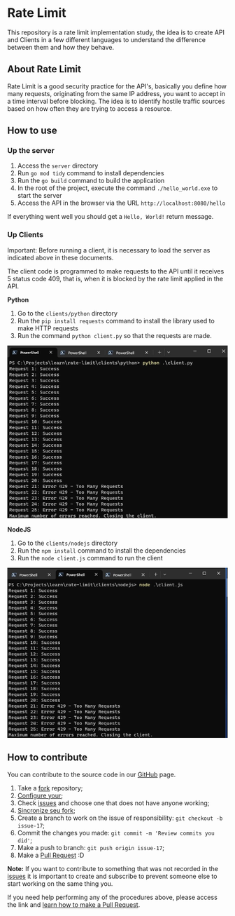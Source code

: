 # Rate Limit

This repository is a rate limit implementation study, the idea is to create API and Clients in a few different languages to understand the difference between them and how they behave.

## About Rate Limit

Rate Limit is a good security practice for the API's, basically you define how many requests, originating from the same IP address, you want to accept in a time interval before blocking. The idea is to identify hostile traffic sources based on how often they are trying to access a resource.

## How to use

### Up the server

1. Access the `server` directory
2. Run `go mod tidy` command to install dependencies
3. Run the `go build` command to build the application
4. In the root of the project, execute the command `./hello_world.exe` to start the server
5. Access the API in the browser via the URL `http://localhost:8080/hello`

If everything went well you should get a `Hello, World!` return message.

### Up Clients

Important: Before running a client, it is necessary to load the server as indicated above in these documents.  

The client code is programmed to make requests to the API until it receives 5 status code 409, that is, when it is blocked by the rate limit applied in the API. 

**Python**

1. Go to the `clients/python` directory
2. Run the `pip install requests` command to install the library used to make HTTP requests
3. Run the command `python client.py` so that the requests are made.

![Client Python](images/client-python.jpg)

**NodeJS**

1. Go to the `clients/nodejs` directory
2. Run the `npm install` command to install the dependencies
3. Run the `node client.js` command to run the client

![Client NodeJS](images/client-nodejs.jpg)

## How to contribute

You can contribute to the source code in our [GitHub](https://github.com/leobaiano/rate-limit) page.

1. Take a [fork](https://help.github.com/articles/fork-a-repo/) repository;
3. [Configure your](https://help.github.com/articles/configuring-a-remote-for-a-fork/);
2. Check [issues](https://github.com/WordPressBeloHorizonte/horizon-theme/issues) and choose one that does not have anyone working;
4. [Sincronize seu fork](https://help.github.com/articles/syncing-a-fork/);
2. Create a branch to work on the issue of responsibility: `git checkout -b issue-17`;
3. Commit the changes you made: `git commit -m 'Review commits you did'`;
4. Make a push to branch: `git push origin issue-17`;
5. Make a [Pull Request](https://help.github.com/articles/using-pull-requests/) :D

**Note:** If you want to contribute to something that was not recorded in the [issues](https://github.com/leobaiano/rate-limit/issues) it is important to create and subscribe to prevent someone else to start working on the same thing you.

If you need help performing any of the procedures above, please access the link and [learn how to make a Pull Request](https://help.github.com/articles/creating-a-pull-request/).